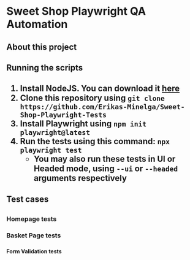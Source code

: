 <h1>Sweet Shop Playwright QA Automation</h1>

<h2>About this project<h2>

<h2>Running the scripts<h2>

<ol>
    <li>Install NodeJS. You can download it <a href="https://nodejs.org/en/download">here</a></li>
    <li>Clone this repository using <code>git clone https://github.com/Erikas-Minelga/Sweet-Shop-Playwright-Tests</code></li>
    <li>Install Playwright using <code>npm init playwright@latest</code></li>
    <li>Run the tests using this command: <code>npx playwright test</code> <ul><li>You may also run these tests in UI or Headed mode, using <code>--ui</code> or <code>--headed</code> arguments respectively</li><ul></li>
</ol>

<h2>Test cases<h2>

<h3>Homepage tests<h3>

<h3>Basket Page tests<h3>

<h4>Form Validation tests<h4>
